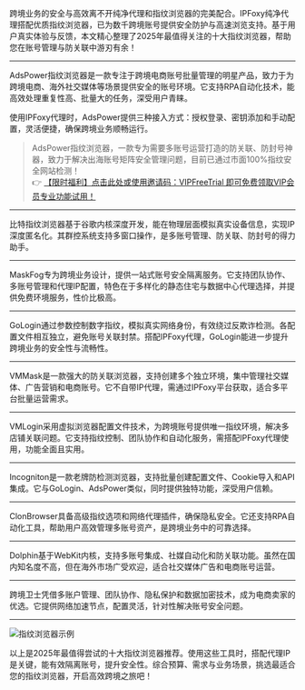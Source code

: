
跨境业务的安全与高效离不开纯净代理和指纹浏览器的完美配合。IPFoxy纯净代理搭配优质指纹浏览器，已为数千跨境账号提供安全防护与高速浏览支持。基于用户真实体验与反馈，本文精心整理了2025年最值得关注的十大指纹浏览器，帮助您在账号管理与防关联中游刃有余！

---


AdsPower指纹浏览器是一款专注于跨境电商账号批量管理的明星产品，致力于为跨境电商、海外社交媒体等场景提供安全的账号环境。它支持RPA自动化技术，能高效处理重复性高、批量大的任务，深受用户青睐。

使用IPFoxy代理时，AdsPower提供三种接入方式：授权登录、密钥添加和手动配置，灵活便捷，确保跨境业务顺畅运行。

> AdsPower指纹浏览器，一款专为需要多账号运营打造的防关联、防封号神器，致力于解决出海账号矩阵安全管理问题，目前已通过市面100%指纹安全网站检测！  
> 👉 [【限时福利】点击此处或使用邀请码：VIPFreeTrial 即可免费领取VIP会员专业功能试用！](https://bit.ly/adspower_free)

---


比特指纹浏览器基于谷歌内核深度开发，能在物理层面模拟真实设备信息，实现IP深度匿名化。其群控系统支持多窗口操作，是多账号管理、防关联、防封号的得力助手。

---


MaskFog专为跨境业务设计，提供一站式账号安全隔离服务。它支持团队协作、多账号管理和代理IP配置，特色在于多样化的静态住宅与数据中心代理选择，并提供免费环境服务，性价比极高。

---


GoLogin通过参数控制数字指纹，模拟真实网络身份，有效绕过反欺诈检测。各配置文件相互独立，避免账号关联封禁。搭配IPFoxy代理，GoLogin能进一步提升跨境业务的安全性与流畅性。

---


VMMask是一款强大的防关联浏览器，支持创建多个独立环境，集中管理社交媒体、广告营销和电商账号。它不自带IP代理，需通过IPFoxy平台获取，适合多平台批量运营需求。

---


VMLogin采用虚拟浏览器配置文件技术，为跨境账号提供唯一指纹环境，解决多店铺关联问题。它支持指纹控制、团队协作和自动化服务，需搭配IPFoxy代理使用，功能全面且实用。

---


Incogniton是一款老牌防检测浏览器，支持批量创建配置文件、Cookie导入和API集成。它与GoLogin、AdsPower类似，同时提供独特功能，深受用户信赖。

---


ClonBrowser具备高级指纹选项和网络代理插件，确保隐私安全。它还支持RPA自动化工具，帮助用户高效管理多账号资产，是跨境业务中的可靠选择。

---


Dolphin基于WebKit内核，支持多账号集成、社媒自动化和防关联功能。虽然在国内知名度不高，但在海外市场广受欢迎，适合社交媒体广告和电商账号运营。

---


跨境卫士凭借多账户管理、团队协作、隐私保护和数据加密技术，成为电商卖家的优选。它提供网络加速节点，配置灵活，针对性解决账号安全问题。

---

![指纹浏览器示例](https://198301.xyz/img/64525988381094.webp@f_auto?token=1d21bde6cc14736a9a0c800605731a6a)

以上是2025年最值得尝试的十大指纹浏览器推荐。使用这些工具时，搭配代理IP是关键，能有效隔离账号，提升安全性。综合预算、需求与业务场景，挑选最适合您的指纹浏览器，开启高效跨境之旅吧！
